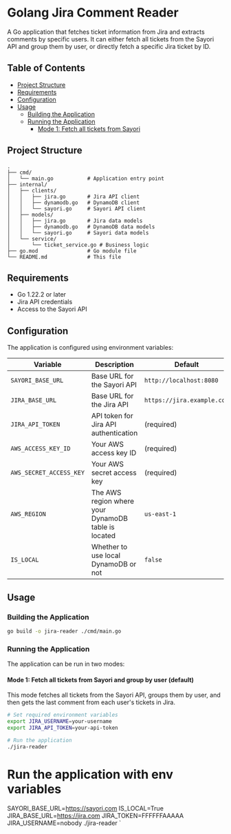 # Golang Jira Comment Reader

A Go application that fetches ticket information from Jira and extracts comments by specific users. It can either fetch all tickets from the Sayori API and group them by user, or directly fetch a specific Jira ticket by ID.

## Table of Contents

- [Project Structure](#project-structure)
- [Requirements](#requirements)
- [Configuration](#configuration)
- [Usage](#usage)
  - [Building the Application](#building-the-application)
  - [Running the Application](#running-the-application)
    - [Mode 1: Fetch all tickets from Sayori](#mode-1-fetch-all-tickets-from-sayori-and-group-by-user-default)



## Project Structure

```
.
├── cmd/
│   └── main.go           # Application entry point
├── internal/
│   ├── clients/
│   │   ├── jira.go       # Jira API client
│   │   ├── dynamodb.go   # DynamoDB client
│   │   └── sayori.go     # Sayori API client
│   ├── models/
│   │   ├── jira.go       # Jira data models
│   │   ├── dynamodb.go   # DynamoDB data models
│   │   └── sayori.go     # Sayori data models
│   └── service/
│       └── ticket_service.go # Business logic
├── go.mod                # Go module file
└── README.md             # This file
```

## Requirements

- Go 1.22.2 or later
- Jira API credentials
- Access to the Sayori API

## Configuration

The application is configured using environment variables:

| Variable | Description | Default |
|----------|-------------|---------|
| `SAYORI_BASE_URL` | Base URL for the Sayori API | `http://localhost:8080` |
| `JIRA_BASE_URL` | Base URL for the Jira API | `https://jira.example.com` |
| `JIRA_API_TOKEN` | API token for Jira API authentication | (required) |
| `AWS_ACCESS_KEY_ID`       | Your AWS access key ID                           | (required)            |
| `AWS_SECRET_ACCESS_KEY`   | Your AWS secret access key                       | (required)            |
| `AWS_REGION`              | The AWS region where your DynamoDB table is located | `us-east-1`         |
| `IS_LOCAL`              | Whether to use local DynamoDB or not            | `false`              |
## Usage

### Building the Application

```bash
go build -o jira-reader ./cmd/main.go
```

### Running the Application

The application can be run in two modes:

#### Mode 1: Fetch all tickets from Sayori and group by user (default)

This mode fetches all tickets from the Sayori API, groups them by user, and then gets the last comment from each user's tickets in Jira.

```bash
# Set required environment variables
export JIRA_USERNAME=your-username
export JIRA_API_TOKEN=your-api-token

# Run the application
./jira-reader
```

# Run the application with env variables

SAYORI_BASE_URL=https://sayori.com IS_LOCAL=True JIRA_BASE_URL=https://jira.com JIRA_TOKEN=FFFFFFAAAAA JIRA_USERNAME=nobody ./jira-reader
`
